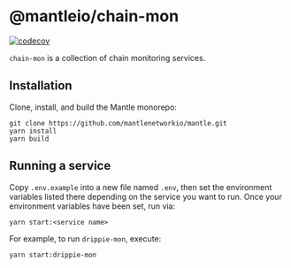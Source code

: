 # @mantleio/chain-mon

[![codecov](https://codecov.io/gh/mantlenetworkio/mantle/branch/develop/graph/badge.svg?token=0VTG7PG7YR&flag=chain-mon-tests)](https://codecov.io/gh/mantlenetworkio/mantle)

`chain-mon` is a collection of chain monitoring services.

## Installation

Clone, install, and build the Mantle monorepo:

```
git clone https://github.com/mantlenetworkio/mantle.git
yarn install
yarn build
```

## Running a service

Copy `.env.example` into a new file named `.env`, then set the environment variables listed there depending on the service you want to run.
Once your environment variables have been set, run via:

```
yarn start:<service name>
```

For example, to run `drippie-mon`, execute:

```
yarn start:drippie-mon
```
